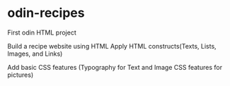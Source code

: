 # odin-recipes
First odin HTML project

Build a recipe website using HTML
Apply HTML constructs(Texts, Lists, Images, and Links) 

Add basic CSS features (Typography for Text and Image CSS features for pictures)
